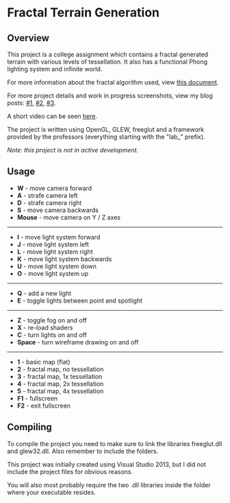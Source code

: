 # Fractal Terrain Generation #

## Overview ##

This project is a college assignment which contains a fractal generated terrain with various levels of tessellation. It also has a functional Phong lighting system and infinite world.

For more information about the fractal algorithm used, view [this document][1].

For more project details and work in progress screenshots, view my blog posts: [#1][2], [#2][3], [#3][4].

A short video can be seen [here][5].

The project is written using OpenGL, GLEW, freeglut and a framework provided by the professors (everything starting with the "lab_" prefix).


_Note: this project is not in active development._


## Usage ##

* __W__ - move camera forward
* __A__ - strafe camera left
* __D__ - strafe camera right
* __S__ - move camera backwards
* __Mouse__ - move camera on Y / Z axes

---

* __I__ - move light system forward
* __J__ - move light system left
* __L__ - move light system right
* __K__ - move light system backwards
* __U__ - move light system down
* __O__ - move light system up

---

* __Q__ - add a new light
* __E__ - toggle lights between point and spotlight

---

* __Z__ - toggle fog on and off
* __X__ - re-load shaders
* __C__ - turn lights on and off
* __Space__ - turn wireframe drawing on and off

---

* __1__ - basic map (flat)
* __2__ - fractal map, no tessellation
* __3__ - fractal map, 1x tessellation
* __4__ - fractal map, 2x tessellation
* __5__ - fractal map, 4x tessellation
* __F1__ - fullscreen
* __F2__ - exit fullscreen


## Compiling ##

To compile the project you need to make sure to link the libraries freeglut.dll and glew32.dll. Also remember to include the folders.

This project was initially created using Visual Studio 2013, but I did not include the project files for obvious reasons.

You will also most probably require the two .dll libraries inside the folder where your executable resides.


[1]: http://www.gameprogrammer.com/fractal.html
[2]: http://blog.monovertex.com/post/66696528644/as-part-of-an-assignment-for-college-graphic
[3]: http://blog.monovertex.com/post/66809082842/part-ii-in-my-terrain-generation-assignment
[4]: http://blog.monovertex.com/post/67157571371/and-its-finally-finished-it-is-now
[5]: http://www.youtube.com/watch?v=IT8w5v0dPm0
